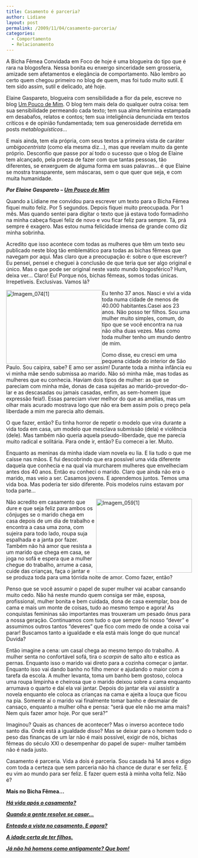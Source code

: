 ```yaml
---
title: Casamento é parceria?
author: Lidiane
layout: post
permalink: /2009/11/04/casamento-parceria/
categories:
  - Comportamento
  - Relacionamento
---
```

A Bicha Fêmea Convidada em Foco de hoje é uma blogueira do tipo que é rara na blogosfera. Nessa bonita eu enxergo sinceridade sem grosseria, amizade sem afetamentos e elegância de comportamento. Não lembro ao certo quem chegou primeiro no blog de quem, mas foi tudo muito sutil. E tem sido assim, sutil e delicado, até hoje.

Elaine Gaspareto, blogueira com sensibilidade a flor da pele, escreve no blog <a href="http://elainegaspareto.blogspot.com/" target="_blank" rel="noopener noreferrer">Um Pouco de Mim</a>. O blog tem mais dela do qualquer outra coisa: tem sua sensibilidade permeando cada texto; tem sua alma feminina estampada em desabafos, relatos e contos; tem sua inteligência denunciada em textos críticos e de opinião fundamentada; tem sua generosidade derretida em posts _metabloguísticos_…

E mais ainda, tem ela própria, com seus textos a primeira vista de caráter _umbigocentrista_ (como ela mesma diz…), mas que revelam muito da gente próprio. Desconfio que passe por aí todo o sucesso que o blog de Elaine tem alcançado, pela proeza de fazer com que tantas pessoas, tão diferentes, se enxerguem de alguma forma em suas palavras… é que Elaine se mostra transparente, sem máscaras, sem o que quer que seja, e com muita humanidade.

**_Por Elaine Gaspareto – <a href="http://elainegaspareto.blogspot.com/" target="_blank" rel="noopener noreferrer">Um Pouco de Mim</a>_**

Quando a Lidiane me convidou para escrever um texto para o Bicha Fêmea fiquei muito feliz. Por 5 segundos. Depois fiquei muito preocupada. Por 1 mês. Mas quando sentei para digitar o texto que já estava todo formadinho na minha cabeça fiquei feliz de novo e vou ficar feliz para sempre. Tá, prá sempre é exagero. Mas estou numa felicidade imensa de grande como diz minha sobrinha.

Acredito que isso acontece com todas as mulheres que têm um texto seu publicado neste blog tão emblemático para todas as bichas fêmeas que navegam por aqui. Mas claro que a preocupação é: sobre o que escrever? Eu pensei, pensei e cheguei à conclusão de que teria que ser algo original e único. Mas o que pode ser original neste vasto mundo blogosférico? Hum, deixa ver&#8230; Claro! Eu! Porque nós, bichas fêmeas, somos todas únicas. Irrepetíveis. Exclusivas. Vamos lá?

[<img style="display: inline; margin-left: 0; margin-right: 0; border-width: 0;" title="Imagem_074[1]" src="https://www.trololodemulher.com.br/2009/11/imagem_0741_thumb.jpg" border="0" alt="Imagem_074[1]" width="260" height="200" align="left" />](https://www.trololodemulher.com.br/2009/11/imagem_0741.jpg) Eu tenho 37 anos. Nasci e vivi a vida toda numa cidade de menos de 40.000 habitantes.Casei aos 23 anos. Não posso ter filhos. Sou uma mulher muito simples, comum, do tipo que se você encontra na rua não olha duas vezes. Mas como toda mulher tenho um mundo dentro de mim.

Como disse, eu cresci em uma pequena cidade do interior de São Paulo. Sou caipira, sabe? E amo ser assim! Durante toda a minha infância eu vi minha mãe sendo submissa ao marido. Não só minha mãe, mas todas as mulheres que eu conhecia. Haviam dois tipos de mulher: as que se pareciam com minha mãe, donas de casa sujeitas ao marido-provedor-do-lar e as descasadas ou jamais casadas, enfim, as sem-homem (que expressão feia!). Essas pareciam viver melhor do que as amélias, mas um olhar mais acurado mostrava logo que não era bem assim pois o preço pela liberdade a mim me parecia alto demais.

O que fazer, então? Eu tinha horror de repetir o modelo que vira durante a vida toda em casa, um modelo que mesclava submissão (dela) e violência (dele). Mas também não queria aquela pseudo-liberdade, que me parecia muito radical e solitária. Para onde ir, então? Eu comecei a ler. Muito.

Enquanto as meninas da minha idade viam novela eu lia. E lia tudo o que me caísse nas mãos. E fui descobrindo que era possível uma vida diferente daquela que conhecia e na qual via murcharem mulheres que envelheciam antes dos 40 anos. Então eu conheci o marido. Claro que ainda não era o marido, mas veio a ser. Casamos jovens. E aprendemos juntos. Temos uma vida boa. Mas poderia ter sido diferente. Pois modelos ruins estavam por toda parte&#8230;

[<img style="display: inline; margin-left: 0; margin-right: 0; border-width: 0;" title="Imagem_059[1]" src="https://www.trololodemulher.com.br/2009/11/imagem_0591_thumb.jpg" border="0" alt="Imagem_059[1]" width="260" height="200" align="right" />](https://www.trololodemulher.com.br/2009/11/imagem_0591.jpg) Não acredito em casamento que dure e que seja feliz para ambos os cônjuges se o marido chega em casa depois de um dia de trabalho e encontra a casa uma zona, com sujeira para todo lado, roupa suja espalhada e a janta por fazer. Também não há amor que resista a um marido que chega em casa, se joga no sofá e espera que a mulher chegue do trabalho, arrume a casa, cuide das crianças, faça o jantar e se produza toda para uma tórrida noite de amor. Como fazer, então?

Penso que se você assumir o papel de super mulher vai acabar cansando muito cedo. Não há neste mundo quem consiga ser mãe, esposa, profissional, mulher bonita e bem cuidada, dona de casa exemplar, boa de cama e mais um monte de coisas, tudo ao mesmo tempo e agora! As conquistas femininas são importantes mas trouxeram um pesado ônus para a nossa geração. Continuamos com tudo o que sempre foi nosso &#8220;dever&#8221; e assumimos outros tantos &#8220;deveres&#8221; que fico com medo de onde a coisa vai parar! Buscamos tanto a igualdade e ela está mais longe do que nunca!  Duvida?

Então imagine a cena: um casal chega ao mesmo tempo do trabalho. A mulher senta no confortável sofá, tira o _scarpin_ de salto alto e estica as pernas. Enquanto isso o marido vai direto para a cozinha começar o jantar. Enquanto isso vai dando banho no filho menor e ajudando o maior com a tarefa da escola. A mulher levanta, toma um banho bem gostoso, coloca uma roupa limpinha e cheirosa que o marido deixou sobre a cama enquanto arrumava o quarto e daí ela vai jantar. Depois do jantar ela vai assistir a novela enquanto ele coloca as crianças na cama e ajeita a louça que ficou na pia. Somente aí o marido vai finalmente tomar banho e desmaiar de cansaço, enquanto a mulher olha e pensa: &#8220;será que ele não me ama mais? Nem quis fazer amor hoje. Por que será?&#8221;

Imaginou? Quais as chances de acontecer? Mas o inverso acontece todo santo dia. Onde está a igualdade disso? Mas se deixar para o homem todo o peso das finanças de um lar não é mais possível, exigir de nós, bichas fêmeas do século XXI o desempenhar do papel de super- mulher também não é nada justo.

Casamento é parceria. Vida a dois é parceria. Sou casada há 14 anos e digo com toda a certeza que sem parceria não há chance de durar e ser feliz. E eu vim ao mundo para ser feliz. E fazer quem está à minha volta feliz. Não é?

**Mais no Bicha Fêmea…**

**_<a href="http://www.trololodemulher.com.br/2010/06/30/casamento-2/" target="_self">Há vida após o casamento?</a>_**

**_<a href="http://www.trololodemulher.com.br/2010/05/14/casamento/" target="_self">Quando a gente resolve se casar&#8230;</a>_**

**_<a href="http://www.trololodemulher.com.br/2010/05/12/enteado-casamento/" target="_self">Enteado a vista no casamento. E agora?</a>_**

**_<a href="http://www.trololodemulher.com.br/2010/01/27/convidada-luciana-casado/" target="_self">A idade certa de ter filhos.</a>_**

**_<a href="http://www.trololodemulher.com.br/2009/10/05/comportamento-masculino/" target="_self">Já não há homens como antigamente? Que bom!</a>_**
